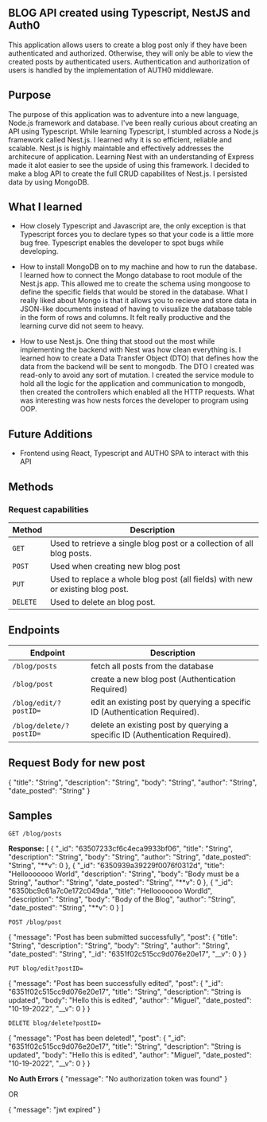 ## BLOG API created using Typescript, NestJS and Auth0

This application allows users to create a blog post only if they have been authenticated and authorized. Otherwise, they will only be able to view the created posts by authenticated users. Authentication and authorization of users is handled by the implementation of AUTH0 middleware.

## Purpose

The purpose of this application was to adventure into a new language, Node.js framework and database. I've been really curious about creating an API using Typescript. While learning Typescript, I stumbled across a Node.js framework called Nest.js. I learned why it is so efficient, reliable and scalable. Nest.js is highly maintable and effectively addresses the architecure of application. Learning Nest with an understanding of Express made it alot easier to see the upside of using this framework. I decided to make a blog API to create the full CRUD capabilites of Nest.js. I persisted data by using MongoDB.

## What I learned

- How closely Typescript and Javascript are, the only exception is that Typescript forces you to declare types so that your code is a little more bug free. Typescript enables the developer to spot bugs while developing.

- How to install MongoDB on to my machine and how to run the database. I learned how to connect the Mongo database to root module of the Nest.js app. This allowed me to create the schema using mongoose to define the specific fields that would be stored in the database. What I really liked about Mongo is that it allows you to recieve and store data in JSON-like documents instead of having to visualize the database table in the form of rows and columns. It felt really productive and the learning curve did not seem to heavy.

- How to use Nest.js. One thing that stood out the most while implementing the backend with Nest was how clean everything is. I learned how to create a Data Transfer Object (DTO) that defines how the data from the backend will be sent to mongodb. The DTO I created was read-only to avoid any sort of mutation. I created the service module to hold all the logic for the application and communication to mongodb, then created the controllers which enabled all the HTTP requests. What was interesting was how nests forces the developer to program using OOP.

## Future Additions

- Frontend using React, Typescript and AUTH0 SPA to interact with this API

## Methods

### Request capabilities

| Method   | Description                                                                    |
| -------- | ------------------------------------------------------------------------------ |
| `GET`    | Used to retrieve a single blog post or a collection of all blog posts.         |
| `POST`   | Used when creating new blog post                                               |
| `PUT`    | Used to replace a whole blog post (all fields) with new or existing blog post. |
| `DELETE` | Used to delete an blog post.                                                   |

## Endpoints

| Endpoint                | Description                                                                  |
| ----------------------- | ---------------------------------------------------------------------------- |
| `/blog/posts`           | fetch all posts from the database                                            |
| `/blog/post`            | create a new blog post (Authentication Required)                             |
| `/blog/edit/?postID=`   | edit an existing post by querying a specific ID (Authentication Required).   |
| `/blog/delete/?postID=` | delete an existing post by querying a specific ID (Authentication Required). |

## Request Body for new post

{
"title": "String",
"description": "String",
"body": "String",
"author": "String",
"date_posted": "String"
}

## Samples

`GET /blog/posts`

**Response:**
[
{
"\_id": "63507233cf6c4eca9933bf06",
"title": "String",
"description": "String",
"body": "String",
"author": "String",
"date_posted": "String",
"**v": 0
},
{
"\_id": "6350939a39229f0076f0312d",
"title": "Hellooooooo World",
"description": "String",
"body": "Body must be a String",
"author": "String",
"date_posted": "String",
"**v": 0
},
{
"\_id": "6350bc9c61a7c0e172c049da",
"title": "Hellooooooo Wordld",
"description": "String",
"body": "Body of the Blog",
"author": "String",
"date_posted": "String",
"\*\*v": 0
}
]

`POST /blog/post`

{
"message": "Post has been submitted successfully",
"post": {
"title": "String",
"description": "String",
"body": "String",
"author": "String",
"date_posted": "String",
"\_id": "6351f02c515cc9d076e20e17",
"\_\_v": 0
}
}

`PUT blog/edit?postID=`

{
"message": "Post has been successfully edited",
"post": {
"\_id": "6351f02c515cc9d076e20e17",
"title": "String",
"description": "String is updated",
"body": "Hello this is edited",
"author": "Miguel",
"date_posted": "10-19-2022",
"\_\_v": 0
}
}

`DELETE blog/delete?postID=`

{
"message": "Post has been deleted!",
"post": {
"\_id": "6351f02c515cc9d076e20e17",
"title": "String",
"description": "String is updated",
"body": "Hello this is edited",
"author": "Miguel",
"date_posted": "10-19-2022",
"\_\_v": 0
}
}

**No Auth Errors**
{
"message": "No authorization token was found"
}

OR

{
"message": "jwt expired"
}
